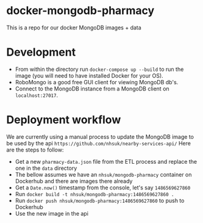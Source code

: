 # docker-mongodb-pharmacy

This is a repo for our docker MongoDB images + data

# Development

* From within the directory run `docker-compose up --build` to run the image (you will need to have installed Docker for your OS).
* RoboMongo is a good free GUI client for viewing MongoDB db's.
* Connect to the MongoDB instance from a MongoDB client on `localhost:27017`.

# Deployment workflow

We are currently using a manual process to update the MongoDB image to be used by the api `https://github.com/nhsuk/nearby-services-api/`
Here are the steps to follow:

* Get a new `pharmacy-data.json` file from the ETL process and replace the one in the `data` directory
* The bellow assumes we have an `nhsuk/mongodb-pharmacy` container on Dockerhub and there are images there already
* Get a `Date.now()` timestamp from the console, let's say `1486569627860`
* Run `docker build -t nhsuk/mongodb-pharmacy:1486569627860 .`
* Run `docker push nhsuk/mongodb-pharmacy:1486569627860` to push to Dockerhub
* Use the new image in the api



